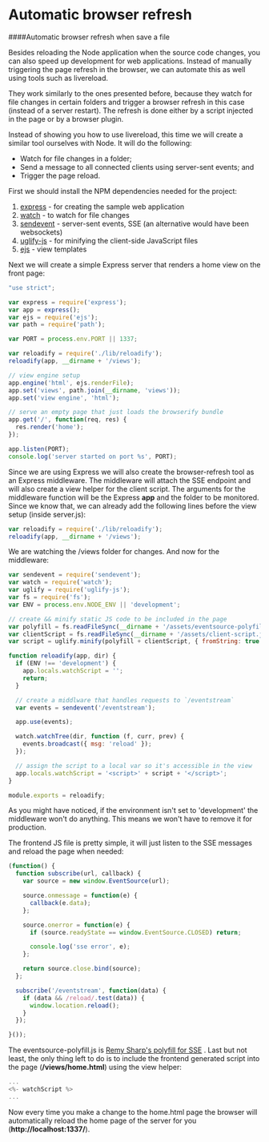 # Automatic browser refresh
####Automatic browser refresh when save a file

Besides reloading the Node application when the source code changes, you can also speed up development for web applications. Instead of manually triggering the page refresh in the browser, we can automate this as well using tools such as livereload.

They work similarly to the ones presented before, because they watch for file changes in certain folders and trigger a browser refresh in this case (instead of a server restart). The refresh is done either by a script injected in the page or by a browser plugin.

Instead of showing you how to use livereload, this time we will create a similar tool ourselves with Node. It will do the following:

* Watch for file changes in a folder;
* Send a message to all connected clients using server-sent events; and
* Trigger the page reload.

First we should install the NPM dependencies needed for the project:

1. [express](http://npm.im/express) - for creating the sample web application
2. [watch](http://npm.im/watch) - to watch for file changes
3. [sendevent](https://www.npmjs.com/package/sendevent) - server-sent events, SSE (an alternative would have been websockets)
4. [uglify-js](http://npm.im/uglify-js) - for minifying the client-side JavaScript files
5. [ejs](http://npm.im/uglify-js) - view templates

Next we will create a simple Express server that renders a home view on the front page:

```javascript
"use strict";

var express = require('express');
var app = express();
var ejs = require('ejs');
var path = require('path');

var PORT = process.env.PORT || 1337;

var reloadify = require('./lib/reloadify');
reloadify(app, __dirname + '/views');

// view engine setup
app.engine('html', ejs.renderFile);
app.set('views', path.join(__dirname, 'views'));
app.set('view engine', 'html');

// serve an empty page that just loads the browserify bundle
app.get('/', function(req, res) {
  res.render('home');
});

app.listen(PORT);
console.log('server started on port %s', PORT);
```
Since we are using Express we will also create the browser-refresh tool as an Express middleware. The middleware will attach the SSE endpoint and will also create a view helper for the client script. The arguments for the middleware function will be the Express **app** and the folder to be monitored. Since we know that, we can already add the following lines before the view setup (inside server.js):

```javascript
var reloadify = require('./lib/reloadify');
reloadify(app, __dirname + '/views');
```
We are watching the /views folder for changes. And now for the middleware:
```javascript
var sendevent = require('sendevent');
var watch = require('watch');
var uglify = require('uglify-js');
var fs = require('fs');
var ENV = process.env.NODE_ENV || 'development';

// create && minify static JS code to be included in the page
var polyfill = fs.readFileSync(__dirname + '/assets/eventsource-polyfill.js', 'utf8');
var clientScript = fs.readFileSync(__dirname + '/assets/client-script.js', 'utf8');
var script = uglify.minify(polyfill + clientScript, { fromString: true }).code;

function reloadify(app, dir) {
  if (ENV !== 'development') {
    app.locals.watchScript = '';
    return;
  }

  // create a middlware that handles requests to `/eventstream`
  var events = sendevent('/eventstream');

  app.use(events);

  watch.watchTree(dir, function (f, curr, prev) {
    events.broadcast({ msg: 'reload' });
  });

  // assign the script to a local var so it's accessible in the view
  app.locals.watchScript = '<script>' + script + '</script>';
}

module.exports = reloadify;
```
As you might have noticed, if the environment isn't set to 'development' the middleware won't do anything. This means we won't have to remove it for production.

The frontend JS file is pretty simple, it will just listen to the SSE messages and reload the page when needed:
```javascript
(function() {
  function subscribe(url, callback) {
    var source = new window.EventSource(url);

    source.onmessage = function(e) {
      callback(e.data);
    };

    source.onerror = function(e) {
      if (source.readyState == window.EventSource.CLOSED) return;

      console.log('sse error', e);
    };

    return source.close.bind(source);
  };

  subscribe('/eventstream', function(data) {
    if (data && /reload/.test(data)) {
      window.location.reload();
    }
  });

}());
```
The eventsource-polyfill.js is [Remy Sharp's polyfill for SSE](https://github.com/remy/polyfills/blob/master/EventSource.js) . Last but not least, the only thing left to do is to include the frontend generated script into the page (**/views/home.html**) using the view helper:
```javascript
...
<%- watchScript %>
...
```
Now every time you make a change to the home.html page the browser will automatically reload the home page of the server for you
(**http://localhost:1337/**).

